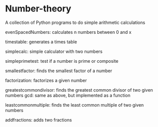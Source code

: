 # Number-theory

A collection of Python programs to do simple arithmetic calculations

evenSpacedNumbers: calculates n numbers between 0 and x

timestable: generates a times table

simplecalc: simple calculator with two numbers

simpleprimetest: test if a number is prime or composite

smallestfactor: finds the smallest factor of a number

factorization: factorizes a given number

greatestcommondivisor: finds the greatest common divisor of two given numbers
   gcd: same as above, but implemented as a function

leastcommonmultiple: finds the least common multiple of two given numbers

addfractions: adds two fractions

